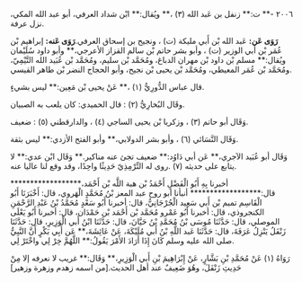 ٢٠٠٦ -** ت:** زنفل بن عَبد الله (٣) ،** ويُقال:** ابْن شداد العرفي، أبو عبد الله المكي، نزل عرفة.

**رَوَى عَن:** عَبد الله بْن أَبي مليكة (ت) ، ونجيح بن إسحاق العرفي.**رَوَى عَنه:** إبراهيم بْن عُمَر بْن أَبي الوزير (ت) ، وأبو بشر حاتم بْن سالم القزاز الأعرجي،** وأبو داود سُلَيْمان ويُقال:** مسلم بْن داود بْن مهران الدباغ، ومُحَمَّد بْن سليم، ومُحَمَّد بْن عُبَيد الله التَّيْمِيّ، ومُحَمَّد بْن عُمَر المعيطي، ومُحَمَّد بْن يحيى بْن نجيح، وأبو الحجاج النضر بْن طاهر القيسي.

قال عباس الدُّورِيُّ (١) ،** عَنْ يحيى بْن مَعِين:** ليس بشيءٍ.

وقَال البُخارِيُّ (٢) : قال الحميدي: كان يلعب به الصبيان.

وَقَال أبو حاتم (٣) ، وزكريا بْن يحيى الساجي (٤) ، والدارقطني (٥) : ضعيف.

وَقَال النَّسَائي (٦) ، وأبو بشر الدولابي،** وأبو الفتح الأزدي:** ليس بثقة.

وَقَال أبو عُبَيد الآجري،** عَن أبي دَاوُد:** ضعيف تجئ عنه مناكير.** وَقَال ابْن عدي:** لا يتابع على حديثه (٧) .روى له التِّرْمِذِيّ حَدِيثًا واحِدًا، وقد وقع لنا عاليا عنه.

أخبرنا بِهِ أَبُو الْفَضْلِ أَحْمَدُ بْن هبة اللَّه بْن أَحْمَد،****************** قال:****************** أنبأنا أبو روح عبد المعز بْنُ مُحَمَّدٍ الْهَروي، قال: أَخْبَرَنَا أَبُو الْقَاسِم تميم بْن أَبي سَعِيد الْجُرْجَانِيُّ، قال: أخبرنا أَبُو سَعْدٍ مُحَمَّدُ بْنُ عَبْدِ الرَّحْمَنِ الكنجروذي، قال: أخبرنا أَبُو عَمْرو مُحَمَّد بْن أَحْمَد بْن حَمْدَان، قال: أخبرنا أَبُو يَعْلَى الموصلي، قال: حَدَّثَنَا مُوسَى بْنُ مُحَمَّدِ بْنُ حَيَّانَ، قال: حَدَّثَنَا ابْنُ أَبي الْوَزِيرِ، قال: حَدَّثَنَا زَنْفَلُ يَنْزِلُ عَرَفَةَ، قال: حَدَّثَنَا عَبد اللَّهِ بْنُ أَبي مُلَيْكَةَ، عَنْ عَائِشَةَ،** عَن أَبِي بَكْرٍ أَنَّ النَّبِيُّ صلى الله عليه وسلم كَانَ إِذَا أَرَادَ الأَمْرَ يَقُولُ:** اللَّهُمَّ خِرْ لِي واخْتَرْ لِي.

رَوَاهُ (١) عَنْ مُحَمَّدِ بْنِ بَشَّارٍ، عَنْ إِبْرَاهِيمَ بْنِ أَبي الْوَزِيرِ،** وَقَال:** غريب لا نعرفه إلا مِنْ حَدِيثِ زَنْفَلَ، وهُوَ ضَعِيفٌ عند أهل الحديث.[من اسمه زهدم وزهرة وزهير]